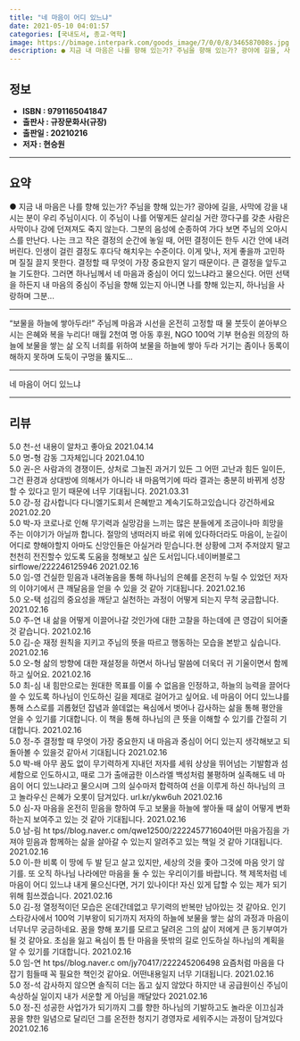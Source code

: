 ```yaml
---
title: "네 마음이 어디 있느냐"
date: 2021-05-10 04:01:57
categories: [국내도서, 종교-역학]
image: https://bimage.interpark.com/goods_image/7/0/0/8/346587008s.jpg
description: ● 지금 내 마음은 나를 향해 있는가? 주님을 향해 있는가? 광야에 길을, 사막에 강을 내시는 분이 우리 주님이시다. 이 주님이 나를 어떻게든 살리실 거란 깡다구를 갖춘 사람은 사막이나 강에 던져져도 죽지 않는다. 그분의 음성에 순종하여 가다 보면 주님의 오아시스를 만난다. 나는 크고
---
```


## **정보**

- **ISBN : 9791165041847**
- **출판사 : 규장문화사(규장)**
- **출판일 : 20210216**
- **저자 : 현승원**

------



## **요약**

●  지금 내 마음은 나를 향해 있는가? 주님을 향해 있는가? 광야에 길을, 사막에 강을 내시는 분이 우리 주님이시다. 이 주님이 나를 어떻게든 살리실 거란 깡다구를 갖춘 사람은 사막이나 강에 던져져도 죽지 않는다. 그분의 음성에 순종하여 가다 보면 주님의 오아시스를 만난다. 나는 크고 작은 결정의 순간에 놓일 때, 어떤 결정이든 한두 시간 안에 내려버린다. 인생이 걸린 결정도 후다닥 해치우는 수준이다. 이게 맞나, 저게 좋을까 고민하며 질질 끌지 못한다. 결정할 때 무엇이 가장 중요한지 알기 때문이다. 큰 결정을 앞두고 늘 기도한다. 그러면 하나님께서 네 마음과 중심이 어디 있느냐라고 물으신다. 어떤 선택을 하든지 내 마음의 중심이 주님을 향해 있는지 아니면 나를 향해 있는지, 하나님을 사랑하며 그분...

------

“보물을 하늘에 쌓아두라!” 
주님께 마음과 시선을 온전히 고정할 때 
물 붓듯이 쏟아부으시는 은혜와 복을 누리다!
매월 2천여 명 아동 후원, NGO 100억 기부 
현승원 의장의 하늘에 보물을 쌓는 삶
오직 너희를 위하여 보물을 하늘에 쌓아 두라 
거기는 좀이나 동록이 해하지 못하며 
도둑이 구멍을 뚫지도... 

------


네 마음이 어디 있느냐 

------


## **리뷰** 

5.0 천-선 내용이 알차고 좋아요 2021.04.14 <br/>5.0 명-형 감동 그자체입니다 2021.04.10 <br/>5.0 권-은  사람과의 경쟁이든, 상처로 그늘진 과거기 있든 그 어떤 고난과 힘든 일이든, 그건 환경과 상대방에 의해서가 아니라 내 마음먹기에 따라 결과는 충분히 바뀌게 성장할 수 있다고 믿기 때문에 너무 기대됩니다. 2021.03.31 <br/>5.0 강-정 감사합니다 다니엘기도회서 은혜받고 계속기도하고있습니다 강건하세요  2021.02.20 <br/>5.0 박-자 코로나로 인해 무기력과 실망감을 느끼는 많은 분들에게 조금이나마 희망을 주는 이야기가 아닐까 합니다. 절망의 냉떠러지 바로 위에 있다하더라도 마음이, 눈길이 어디로 향해야할지 아마도 신앙인들은 아실거라 믿습니다.현 상황에 그저 주저앉지 말고 천천히 전진할수 있도록 도움을 청해보고 싶은 도서입니다.네이버블로그sirflowe/222246125946 2021.02.16 <br/>5.0 임-영 건실한 믿음과 내려놓음을 통해 하나님의 은혜를 온전히 누릴 수 있었던 저자의 이야기에서 큰 깨달음을 얻을 수 있을 것 같아 기대됩니다. 2021.02.16 <br/>5.0 오-택 섬김의 중요성을 깨닫고 실천하는 과정이 어떻게 되는지 무척 궁금합니다. 2021.02.16 <br/>5.0 주-연 내 삶을 어떻게 이끌어나갈 것인가에 대한 고찰을 하는데에 큰 영감이 되어줄 것 같습니다. 2021.02.16 <br/>5.0 김-순 재정 원칙을 지키고 주님의 뜻을 따르고 행동하는 모습을 본받고 싶습니다. 2021.02.16 <br/>5.0 오-형 삶의 방향에 대한 재설정을 하면서 하나님 말씀에 더욱더 귀 기울이면서 함께 하고 싶어요. 2021.02.16 <br/>5.0 최-심 내 힘만으로는 원대한 목표를 이룰 수 없음을 인정하고, 하늘의 능력을 끌어다 쓸 수 있도록 하나님이 인도하신 길을 제대로 걸어가고 싶어요. 네 마음이 어디 있느냐를 통해 스스로를 괴롭혔던 잡념과 쓸데없는 욕심에서 벗어나 감사하는 삶을 통해 평안을 얻을 수 있기를 기대합니다. 이 책을 통해 하나님의 큰 뜻을 이해할 수 있기를 간절히 기대합니다. 2021.02.16 <br/>5.0 정-주 결정할 때 무엇이 가장 중요한지 내 마음과 중심이 어디 있는지 생각해보고 되돌아볼 수 있을것 같아서 기대됩니다 2021.02.16 <br/>5.0 박-배 아무 꿈도 없이 무기력하게 지내던 저자를 세워 상상을 뛰어넘는 기발함과 섬세함으로 인도하시고, 때로 그가 출애굽한 이스라엘 백성처럼 불평하며 실족해도 네 마음이 어디 있느냐라고 물으시며 그의 실수마저 합력하여 선을 이루게 하신 하나님의 크고 놀라우신 은혜가 오롯이 담겨있다. url.kr/ykw6uh 2021.02.16 <br/>5.0 심-자 마음을 온전히 믿음을 향하여 두고 보물을 하늘에 쌓아둘 때 삶이 어떻게 변화하는지 보여주고 있는 것 같아 기대됩니다. 2021.02.16 <br/>5.0 남-림 ht tps//blog.naver.c om/qwe12500/222245771604어떤 마음가짐을 가져야 믿음과 함께하는 삶을 살아갈 수 있는지 알려주고 있는 책일 것 같아 기대됩니다. 2021.02.16 <br/>5.0 이-한 비록 이 땅에 두 발 딛고 살고 있지만, 세상의 것을 좇아 그것에 마음 앗기 않기를. 또 오직 하나님 나라에만 마음을 둘 수 있는 우리이기를 바랍니다. 책 제목처럼 네 마음이 어디 있느냐 내게 물으신다면, 거기 있나이다! 자신 있게 답할 수 있는 제가 되기 위해 힘쓰겠습니다. 2021.02.16 <br/>5.0 김-정 열정적이던 모습은 온데간데없고 무기력의 반복만 남아있는 것 같아요. 인기 스타강사에서 100억 기부왕이 되기까지 저자의 하늘에 보물을 쌓는 삶의 과정과 마음이 너무너무 궁금하네요. 꿈을 향해 포기를 모르고 달려온 그의 삶이 저에게 큰 동기부여가 될 것 같아요. 초심을 잃고 욕심이 틈 탄 마음을 뜻밖의 길로 인도하실 하나님의 계획을 알 수 있기를 기대합니다. 2021.02.16 <br/>5.0 임-연 ht tps//blog.naver.c om/jy70417/222245206498 요즘처럼 마음을 다잡기 힘들때 꼭 필요한 책인것 같아요. 어떤내용일지 너무 기대됩니다. 2021.02.16 <br/>5.0 정-석 감사하지 않으면 솔직히 더는 돕고 싶지 않았다 하지만 내 공급원이신 주님이 속상하실 일이지 내가 서운할 게 아님을 깨달았다 2021.02.16 <br/>5.0 정-진 성공한 사업가가 되기까지 그를 향한 하나님의 기발하고도 놀라운 이끄심과 꿈을 향한 일념으로 달리던 그를 온전한 청지기 경영자로 세워주시는 과정이 담겨있다 2021.02.16 <br/>